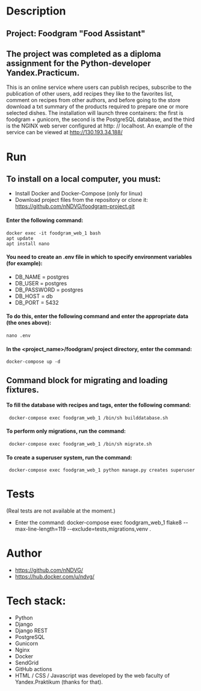 # Description
## Project: Foodgram "Food Assistant"
## The project was completed as a diploma assignment for the Python-developer Yandex.Practicum.
This is an online service where users can publish recipes, subscribe to the publication of other users, add recipes 
they like to the favorites list, comment on recipes from other authors, and before going to the store download a 
txt summary of the products required to prepare one or more selected dishes.
The installation will launch three containers: the first is foodgram + gunicorn, the second is the PostgreSQL database, 
and the third is the NGINX web server configured at http: // localhost.
An example of the service can be viewed at http://130.193.34.188/

# Run
## To install on a local computer, you must:
* Install Docker and Docker-Compose (only for linux)
* Download project files from the repository or clone it: https://github.com/nNDVG/foodgram-project.git
#### Enter the following command:
    docker exec -it foodgram_web_1 bash
    apt update
    apt install nano
#### You need to create an .env file in which to specify environment variables (for example): 
  - DB_NAME = postgres
  - DB_USER = postgres
  - DB_PASSWORD = postgres
  - DB_HOST = db
  - DB_PORT = 5432
#### To do this, enter the following command and enter the appropriate data (the ones above):
    nano .env 
#### In the <project_name>/foodgram/ project directory, enter the command:
    docker-compose up -d

## Command block for migrating and loading fixtures. 
#### To fill the database with recipes and tags, enter the following command:
     docker-compose exec foodgram_web_1 /bin/sh builddatabase.sh

#### To perform only migrations, run the command:
     docker-compose exec foodgram_web_1 /bin/sh migrate.sh
  
#### To create a superuser system, run the command:
     docker-compose exec foodgram_web_1 python manage.py creates superuser
  
# Tests
(Real tests are not available at the moment.)  
* Enter the command:
    docker-compose exec foodgram_web_1 flake8 --max-line-length=119 --exclude=tests,migrations,venv .


# Author
 - https://github.com/nNDVG/
 - https://hub.docker.com/u/ndvg/

# Tech stack:
* Python
* Django
* Django REST
* PostgreSQL
* Gunicorn
* Nginx
* Docker
* SendGrid  
* GitHub actions
* HTML / CSS / Javascript was developed by the web faculty of Yandex.Praktikum (thanks for that). 
